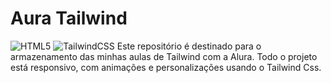 # Aura Tailwind
![HTML5](https://img.shields.io/badge/html5-%23E34F26.svg?style=for-the-badge&logo=html5&logoColor=white) ![TailwindCSS](https://img.shields.io/badge/tailwindcss-%2338B2AC.svg?style=for-the-badge&logo=tailwind-css&logoColor=white)
Este repositório é destinado para o armazenamento das minhas aulas de Tailwind com a Alura.
Todo o projeto está responsivo, com animações e personalizações usando o Tailwind Css.
